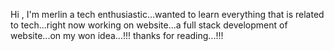 Hi , I'm merlin a tech enthusiastic...wanted to learn 
everything that is related to tech...right now working on 
website...a full stack development of website...on my won 
idea...!!!
thanks for reading...!!!





<!---
heymerlin03/heymerlin03 is a ✨ special ✨ repository because its `README.md` (this file) appears on your GitHub profile.
You can click the Preview link to take a look at your changes.
--->
